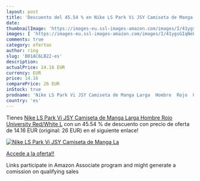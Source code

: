 ```yaml
---
layout: post
title: 'Descuento del 45.54 % en Nike LS Park Vi JSY Camiseta de Manga La'
date: 
thumbnailImage: 'https://images-eu.ssl-images-amazon.com/images/I/41ygsGIqNeL._SL200_.jpg'
images: [ 'https://images-eu.ssl-images-amazon.com/images/I/41ygsGIqNeL._SL200_.jpg' ]
comments: true
category: ofertas
author: ring
slug: 'B01AC6LB22-es'
description:
actualPrice: 14.16 EUR
currency: EUR
price: 14.16
comparePrice: 26 EUR
inStock: true
prodname: 'Nike LS Park Vi JSY Camiseta de Manga Larga  Hombre  Rojo  University Red/White   L'
country: 'es'
---
```


Tienes [Nike LS Park Vi JSY Camiseta de Manga Larga  Hombre  Rojo  University Red/White   L](https://www.amazon.es/dp/B01AC6LB22/?tag=tolees-21) con un 45.54 % de descuento con precio de oferta de 14.16 EUR (original: 26 EUR) en el siguiente enlace!

[![Nike LS Park Vi JSY Camiseta de Manga La](https://images-eu.ssl-images-amazon.com/images/I/41ygsGIqNeL._SL200_.jpg)](https://www.amazon.es/dp/B01AC6LB22/?tag=tolees-21)

[Accede a la oferta!!](https://www.amazon.es/dp/B01AC6LB22/?tag=tolees-21)

Links participate in Amazon Associate program and might generate a comission on qualifying sales


